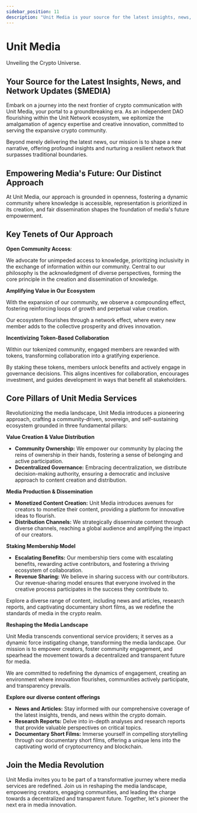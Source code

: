 ```yaml
---
sidebar_position: 11
description: "Unit Media is your source for the latest insights, news, and network updates. Embark on a journey into the next frontier of crypto communication with Unit Media, your portal to a groundbreaking era."
---
```


# Unit Media

Unveiling the Crypto Universe.

## Your Source for the Latest Insights, News, and Network Updates ($MEDIA)

Embark on a journey into the next frontier of crypto communication with Unit Media, your portal to a groundbreaking era. As an independent DAO flourishing within the Unit Network ecosystem, we epitomize the amalgamation of agency expertise and creative innovation, committed to serving the expansive crypto community.

Beyond merely delivering the latest news, our mission is to shape a new narrative, offering profound insights and nurturing a resilient network that surpasses traditional boundaries.

## Empowering Media's Future: Our Distinct Approach

At Unit Media, our approach is grounded in openness, fostering a dynamic community where knowledge is accessible, representation is prioritized in its creation, and fair dissemination shapes the foundation of media's future empowerment.

## Key Tenets of Our Approach

**Open Community Access**:

We advocate for unimpeded access to knowledge, prioritizing inclusivity in the exchange of information within our community. Central to our philosophy is the acknowledgment of diverse perspectives, forming the core principle in the creation and dissemination of knowledge.

**Amplifying Value in Our Ecosystem**

With the expansion of our community, we observe a compounding effect, fostering reinforcing loops of growth and perpetual value creation.

Our ecosystem flourishes through a network effect, where every new member adds to the collective prosperity and drives innovation.

**Incentivizing Token-Based Collaboration**

Within our tokenized community, engaged members are rewarded with tokens, transforming collaboration into a gratifying experience.

By staking these tokens, members unlock benefits and actively engage in governance decisions. This aligns incentives for collaboration, encourages investment, and guides development in ways that benefit all stakeholders.

## Core Pillars of Unit Media Services

Revolutionizing the media landscape, Unit Media introduces a pioneering approach, crafting a community-driven, sovereign, and self-sustaining ecosystem grounded in three fundamental pillars:

**Value Creation & Value Distribution**

- **Community Ownership:** We empower our community by placing the reins of ownership in their hands, fostering a sense of belonging and active participation.
- **Decentralized Governance:** Embracing decentralization, we distribute decision-making authority, ensuring a democratic and inclusive approach to content creation and distribution.

**Media Production & Dissemination**

- **Monetized Content Creation:** Unit Media introduces avenues for creators to monetize their content, providing a platform for innovative ideas to flourish.
- **Distribution Channels:** We strategically disseminate content through diverse channels, reaching a global audience and amplifying the impact of our creators.

**Staking Membership Model**

- **Escalating Benefits:** Our membership tiers come with escalating benefits, rewarding active contributors, and fostering a thriving ecosystem of collaboration.
- **Revenue Sharing:** We believe in sharing success with our contributors. Our revenue-sharing model ensures that everyone involved in the creative process participates in the success they contribute to.

Explore a diverse range of content, including news and articles, research reports, and captivating documentary short films, as we redefine the standards of media in the crypto realm.

**Reshaping the Media Landscape**

Unit Media transcends conventional service providers; it serves as a dynamic force instigating change, transforming the media landscape. Our mission is to empower creators, foster community engagement, and spearhead the movement towards a decentralized and transparent future for media.

We are committed to redefining the dynamics of engagement, creating an environment where innovation flourishes, communities actively participate, and transparency prevails.

**Explore our diverse content offerings**

- **News and Articles:** Stay informed with our comprehensive coverage of the latest insights, trends, and news within the crypto domain.
- **Research Reports:** Delve into in-depth analyses and research reports that provide valuable perspectives on critical topics.
- **Documentary Short Films:** Immerse yourself in compelling storytelling through our documentary short films, offering a unique lens into the captivating world of cryptocurrency and blockchain.

## Join the Media Revolution

Unit Media invites you to be part of a transformative journey where media services are redefined. Join us in reshaping the media landscape, empowering creators, engaging communities, and leading the charge towards a decentralized and transparent future. Together, let's pioneer the next era in media innovation.
